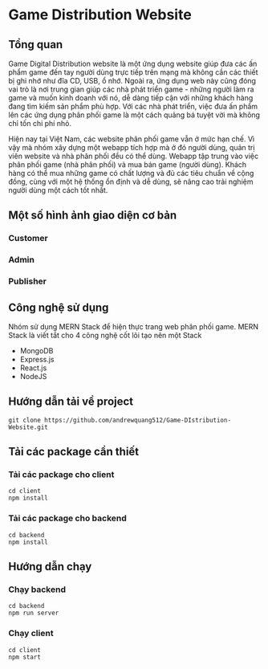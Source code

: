 # Game Distribution Website
## Tổng quan
Game Digital Distribution website là một ứng dụng website giúp đưa các ấn phẩm game đến tay người dùng trực tiếp trên mạng mà không cần các thiết bị ghi nhớ như đĩa CD, USB, ổ nhớ. Ngoài ra, ứng dụng web này cũng đóng vai trò là nơi trung gian giúp các nhà phát triển game - những người làm ra game và muốn kinh doanh với nó, dễ dàng tiếp cận với những khách hàng đang tìm kiếm sản phẩm phù hợp. Với các nhà phát triển, việc đưa ấn phẩm lên các ứng dụng phân phối game là một cách quảng bá tuyệt vời mà không chỉ tốn chi phí nhỏ.

Hiện nay tại Việt Nam, các website phân phối game vẫn ở mức hạn chế. Vì vậy mà nhóm xây dựng một webapp tích hợp mà ở đó người dùng, quản trị viên website và nhà phân phối đều có thể dùng. Webapp tập trung vào việc phân phối game (nhà phân phối) và mua bán game (người dùng). Khách hàng có thể mua những game có chất lượng và đủ các tiêu chuẩn về cộng đồng, cùng với một hệ thống ổn định và dễ dùng, sẽ nâng cao trải nghiệm người dùng một cách tốt nhất.

## Một số hình ảnh giao diện cơ bản
### Customer

### Admin

### Publisher


## Công nghệ sử dụng
Nhóm sử dụng MERN Stack để hiện thực trang web phân phối game. MERN Stack là viết tắt cho 4 công nghệ cốt lõi tạo nên một Stack
- MongoDB
- Express.js
- React.js
- NodeJS

## Hướng dẫn tải về project
```
git clone https://github.com/andrewquang512/Game-DIstribution-Website.git
```
## Tải các package cần thiết
### Tải các package cho client
```
cd client
npm install
```
### Tải các package cho backend
```
cd backend
npm install
```
## Hướng dẫn chạy
### Chạy backend
```
cd backend
npm run server
```
### Chạy client
```
cd client
npm start
```